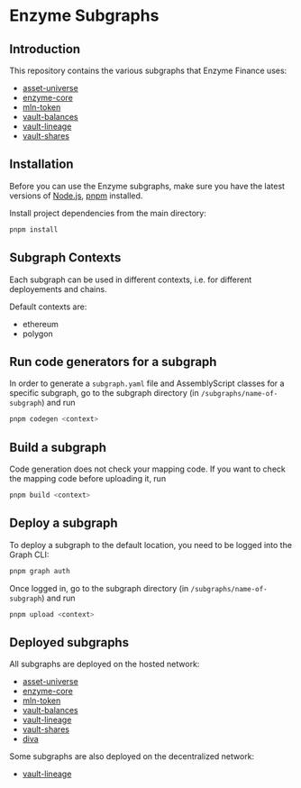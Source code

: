 # Enzyme Subgraphs

## Introduction

This repository contains the various subgraphs that Enzyme Finance uses:

- [asset-universe](subgraphs/asset-universe/)
- [enzyme-core](subgraphs/enzyme-core/)
- [mln-token](subgraphs/mln-token/)
- [vault-balances](subgraphs/vault-balances/)
- [vault-lineage](subgraphs/vault-lineage/)
- [vault-shares](subgraphs/vault-shares/)

## Installation

Before you can use the Enzyme subgraphs, make sure you have the latest versions of [Node.js](https://nodejs.org), [pnpm](https://pnpm.io) installed.

Install project dependencies from the main directory:

```sh
pnpm install
```

## Subgraph Contexts

Each subgraph can be used in different contexts, i.e. for different deployements and chains.

Default contexts are:

- ethereum
- polygon

## Run code generators for a subgraph

In order to generate a `subgraph.yaml` file and AssemblyScript classes for a specific subgraph, go to the subgraph directory (in `/subgraphs/name-of-subgraph`) and run

```sh
pnpm codegen <context>
```

## Build a subgraph

Code generation does not check your mapping code. If you want to check the mapping code before uploading it, run

```sh
pnpm build <context>
```

## Deploy a subgraph

To deploy a subgraph to the default location, you need to be logged into the Graph CLI:

```sh
pnpm graph auth
```

Once logged in, go to the subgraph directory (in `/subgraphs/name-of-subgraph`) and run

```sh
pnpm upload <context>
```

## Deployed subgraphs

All subgraphs are deployed on the hosted network:

- [asset-universe](https://thegraph.com/hosted-service/subgraph/enzymefinance/asset-universe)
- [enzyme-core](https://thegraph.com/hosted-service/subgraph/enzymefinance/enzyme-core)
- [mln-token](https://thegraph.com/hosted-service/subgraph/enzymefinance/mln-token)
- [vault-balances](https://thegraph.com/hosted-service/subgraph/enzymefinance/vault-balances)
- [vault-lineage](https://thegraph.com/hosted-service/subgraph/enzymefinance/vault-lineage)
- [vault-shares](https://thegraph.com/hosted-service/subgraph/enzymefinance/vault-shares)
- [diva](https://thegraph.com/hosted-service/subgraph/enzymefinance/diva)

Some subgraphs are also deployed on the decentralized network:

- [vault-lineage](https://thegraph.com/explorer/subgraphs/471kuUZjCjg75KhH8AdpUzpsnre1BsEWLJPhXG9KeZyg?view=Overview)
